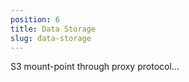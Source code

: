 ```yaml
---
position: 6
title: Data Storage
slug: data-storage
---
```


S3 mount-point through proxy protocol...
